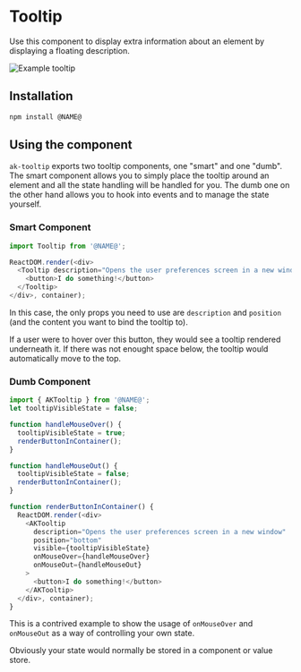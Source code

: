 # Tooltip

Use this component to display extra information about an element by displaying a floating description.

![Example tooltip](https://bytebucket.org/atlassian/atlaskit/raw/@BITBUCKET_COMMIT@/packages/ak-tooltip/docs/exampleTooltip.gif)

## Installation

```sh
npm install @NAME@
```

## Using the component

`ak-tooltip` exports two tooltip components, one "smart" and one "dumb". The smart component allows you to simply place the tooltip around an element and all the state handling will
be handled for you. The dumb one on the other hand allows you to hook into events and to manage the state yourself.

### Smart Component

```js
import Tooltip from '@NAME@';

ReactDOM.render(<div>
  <Tooltip description="Opens the user preferences screen in a new window" position="bottom">
    <button>I do something!</button>
  </Tooltip>
</div>, container);
```

In this case, the only props you need to use are `description` and `position` (and the content you want to bind the tooltip to).

If a user were to hover over this button, they would see a tooltip rendered underneath it. If there was not enought space below, the tooltip would automatically move to the top.

### Dumb Component


```js
import { AKTooltip } from '@NAME@';
let tooltipVisibleState = false;

function handleMouseOver() {
  tooltipVisibleState = true;
  renderButtonInContainer();
}

function handleMouseOut() {
  tooltipVisibleState = false;
  renderButtonInContainer();
}

function renderButtonInContainer() {
  ReactDOM.render(<div>
    <AKTooltip
      description="Opens the user preferences screen in a new window"
      position="bottom"
      visible={tooltipVisibleState}
      onMouseOver={handleMouseOver}
      onMouseOut={handleMouseOut}
    >
      <button>I do something!</button>
    </AKTooltip>
  </div>, container);
}
```

This is a contrived example to show the usage of `onMouseOver` and `onMouseOut` as a way of controlling your own state.

Obviously your state would normally be stored in a component or value store.

